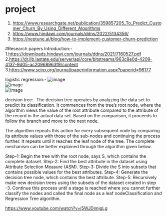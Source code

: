 # project
1. https://www.researchgate.net/publication/359857205_To_Predict_Customer_Churn_By_Using_Different_Algorithms 
2. https://www.hindawi.com/journals/ddns/2022/5134356/
3. https://neptune.ai/blog/how-to-implement-customer-churn-prediction

#Research papers
Introduction:- 1.https://downloads.hindawi.com/journals/ddns/2021/7160527.pdf
2.https://dr.lib.iastate.edu/server/api/core/bitstreams/963c8e0d-4209-4137-9d05-ac20968963f9/content
3.https://www.scirp.org/journal/paperinformation.aspx?paperid=96177

logistic regression:-
![image](https://github.com/Poojanaa/mini-project/assets/98141711/b5cbd18d-0e48-48be-80b3-a7bac4ce0461)<br>
![image](https://github.com/Poojanaa/mini-project/assets/98141711/cd3d01f3-0a83-4a22-9544-e1c169b7c1e5)<br>
![image](https://github.com/Poojanaa/mini-project/assets/98141711/3d9fa2ec-69ae-4dd0-ace7-c106a774c0fc)<br>


decision tree:- The decision tree operates by analyzing the data set to predict its classification. It commences from the tree’s root node, where the algorithm views the value of the root attribute compared to the attribute of the record in the actual data set. Based on the comparison, it proceeds to follow the branch and move to the next node. 

The algorithm repeats this action for every subsequent node by comparing its attribute values with those of the sub-nodes and continuing the process further. It repeats until it reaches the leaf node of the tree. The complete mechanism can be better explained through the algorithm given below.

Step-1: Begin the tree with the root node, says S, which contains the complete dataset.
Step-2: Find the best attribute in the dataset using Attribute Selection Measure (ASM).
Step-3: Divide the S into subsets that contains possible values for the best attributes.
Step-4: Generate the decision tree node, which contains the best attribute.
Step-5: Recursively make new decision trees using the subsets of the dataset created in step -3. Continue this process until a stage is reached where you cannot further classify the nodes and called the final node as a leaf nodeClassification and Regression Tree algorithm.

https://www.youtube.com/watch?v=j5WJDimjgLg<br>
